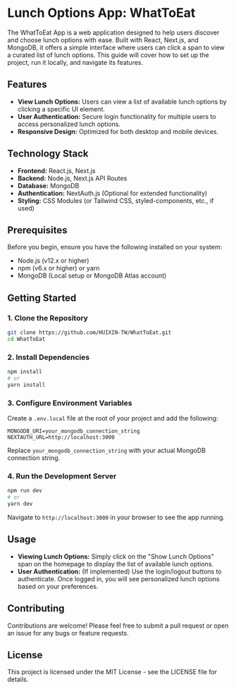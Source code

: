 # Lunch Options App: WhatToEat

The WhatToEat App is a web application designed to help users discover and choose lunch options with ease. Built with React, Next.js, and MongoDB, it offers a simple interface where users can click a span to view a curated list of lunch options. This guide will cover how to set up the project, run it locally, and navigate its features.

## Features

- **View Lunch Options:** Users can view a list of available lunch options by clicking a specific UI element.
- **User Authentication:** Secure login functionality for multiple users to access personalized lunch options.
- **Responsive Design:** Optimized for both desktop and mobile devices.

## Technology Stack

- **Frontend:** React.js, Next.js
- **Backend:** Node.js, Next.js API Routes
- **Database:** MongoDB
- **Authentication:** NextAuth.js (Optional for extended functionality)
- **Styling:** CSS Modules (or Tailwind CSS, styled-components, etc., if used)

## Prerequisites

Before you begin, ensure you have the following installed on your system:

- Node.js (v12.x or higher)
- npm (v6.x or higher) or yarn
- MongoDB (Local setup or MongoDB Atlas account)

## Getting Started

### 1. Clone the Repository

```bash
git clone https://github.com/HUIXIN-TW/WhatToEat.git
cd WhatToEat
```

### 2. Install Dependencies

```bash
npm install
# or
yarn install
```

### 3. Configure Environment Variables

Create a `.env.local` file at the root of your project and add the following:

```env
MONGODB_URI=your_mongodb_connection_string
NEXTAUTH_URL=http://localhost:3000
```

Replace `your_mongodb_connection_string` with your actual MongoDB connection string.

### 4. Run the Development Server

```bash
npm run dev
# or
yarn dev
```

Navigate to `http://localhost:3000` in your browser to see the app running.

## Usage

- **Viewing Lunch Options:** Simply click on the "Show Lunch Options" span on the homepage to display the list of available lunch options.
- **User Authentication:** (If implemented) Use the login/logout buttons to authenticate. Once logged in, you will see personalized lunch options based on your preferences.

## Contributing

Contributions are welcome! Please feel free to submit a pull request or open an issue for any bugs or feature requests.

## License

This project is licensed under the MIT License - see the LICENSE file for details.
